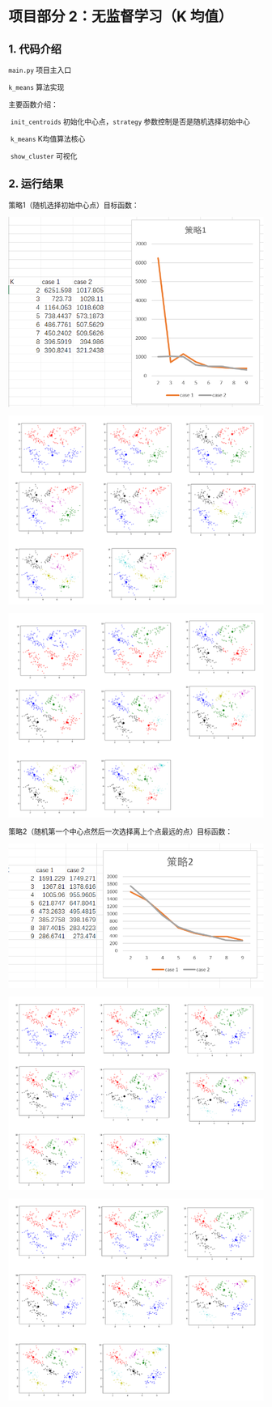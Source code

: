 # 项目部分 2：无监督学习（K 均值）

## 1. 代码介绍

`main.py` 项目主入口

`k_means` 算法实现

主要函数介绍：

​	`init_centroids` 初始化中心点，`strategy` 参数控制是否是随机选择初始中心

​	`k_means` K均值算法核心

​	`show_cluster` 可视化

## 2. 运行结果

策略1（随机选择初始中心点）目标函数：

![策略1](./strategy_1.png)

![策略1 case 1 簇](./strategy_1_cluster_1.png)

![策略1 case 2 簇](./strategy_1_cluster_2.png)

策略2（随机第一个中心点然后一次选择离上个点最远的点）目标函数：

![策略2](./strategy_2.png)

![策略2 case 1 簇](./strategy_2_cluster_1.png)

![策略2 case 2 簇](./strategy_2_cluster_2.png)
